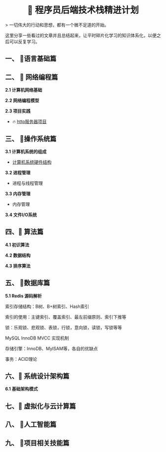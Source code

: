  <h1 align="center">&#x1F4DC 程序员后端技术栈精进计划 </h1>
> 一切伟大的行动和思想，都有一个微不足道的开始。 

这里分享一些看过的文章并且总结起来，让平时碎片化学习的知识体系化，以便之后可以反复学习。

## 一、 :rocket:语言基础篇



## 二、 :rocket: 网络编程篇

**2.1 计算机网络基础**

**2.2 网络编程模型**

**2.3 项目实践**

-   :fire: ​[http服务器项目](https://github.com/Fan6514/httpServer4c)

## 三、 :rocket:操作系统篇

**3.1 计算机系统的组成**

-   [计算机系统硬件结构](note/os/计算机系统硬件.md)

**3.2 进程管理**

-   进程与线程管理

**3.3 内存管理**

-   内存管理

**3.4 文件I/O系统**

## 四、:rocket: 算法篇

**4.1 初识算法**

**4.2 数据结构**

**4.3 排序算法**

## 五、 :rocket:数据库篇

**5.1 Redis 源码解析**

索引存储结构：B树、B+树索引、Hash索引

索引的使用：主键索引、覆盖索引、最左前缀原则、索引下推等

锁：乐观锁、悲观锁、表锁，行锁，意向锁，读锁，写锁等等

MySQL InnoDB MVCC 实现机制

存储引擎：InnoDB、MyISAM等，各自的优缺点

事务：ACID理论

## 六、:rocket: 系统设计架构篇

**6.1 基础架构模式**

## 七、:rocket: 虚拟化与云计算篇

## 八、 :rocket:人工智能篇

## 九、 :rocket:项目相关技能篇

